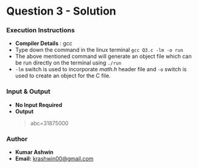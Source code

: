 # Question 3 - Solution

### Execution Instructions
* **Compiler Details** : gcc
* Type down the command in the linux terminal ` gcc Q3.c -lm -o run `
* The above mentioned command will generate an object file which can be run directly on the terminal using ` ./run `
* `-lm` switch is used to incorporate _math.h_ header file and `-o` switch is used to create an object for the C file.


### Input & Output

* **No Input Required**
* **Output**
    > abc=31875000
    
### Author
* **Kumar Ashwin**
* **Email:** krashwin00@gmail.com

